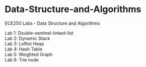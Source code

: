 # Data-Structure-and-Algorithms
ECE250 Labs - Data Structure and Algorithms


Lab 1: Double-sentinel-linked-list\
Lab 2: Dynamic Stack\
Lab 3: Leftist Heap\
Lab 4: Hash Table\
Lab 5: Weighted Graph\
Lab 6: Trie node
